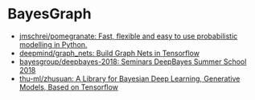 # BayesGraph

- [jmschrei/pomegranate: Fast, flexible and easy to use probabilistic modelling in Python.](https://github.com/jmschrei/pomegranate)
- [deepmind/graph_nets: Build Graph Nets in Tensorflow](https://github.com/deepmind/graph_nets)
- [bayesgroup/deepbayes-2018: Seminars DeepBayes Summer School 2018](https://github.com/bayesgroup/deepbayes-2018)
- [thu-ml/zhusuan: A Library for Bayesian Deep Learning, Generative Models, Based on Tensorflow](https://github.com/thu-ml/zhusuan)


